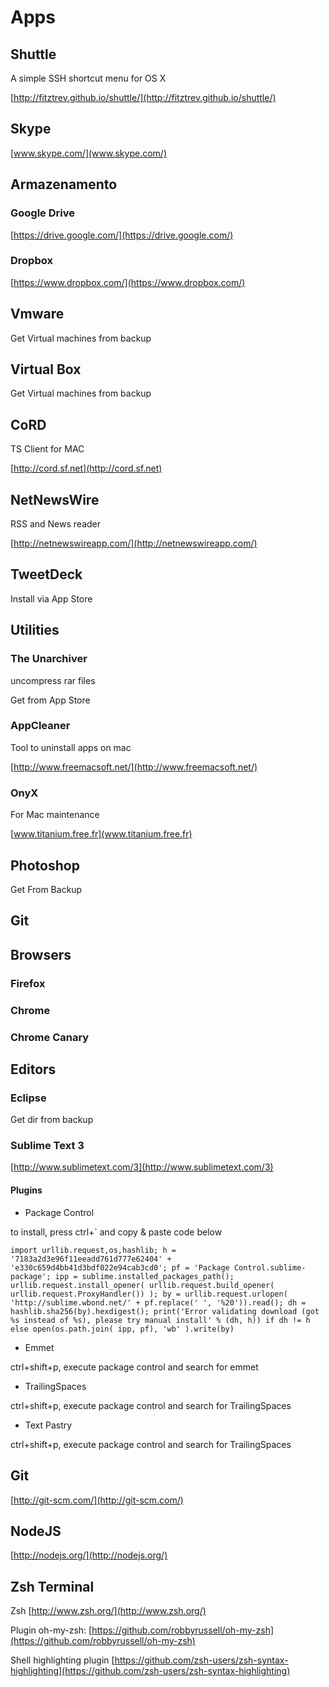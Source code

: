 # Apps

## Shuttle

A simple SSH shortcut menu for OS X

[http://fitztrev.github.io/shuttle/](http://fitztrev.github.io/shuttle/)

## Skype

[www.skype.com/](www.skype.com/)

## Armazenamento

### Google Drive

[https://drive.google.com/](https://drive.google.com/)

### Dropbox

[https://www.dropbox.com/](https://www.dropbox.com/)

## Vmware

Get Virtual machines from backup

## Virtual Box

Get Virtual machines from backup

## CoRD

TS Client for MAC

[http://cord.sf.net](http://cord.sf.net)

## NetNewsWire

RSS and News reader

[http://netnewswireapp.com/](http://netnewswireapp.com/)

## TweetDeck

Install via App Store

## Utilities

### The Unarchiver

uncompress rar files

Get from App Store

### AppCleaner

Tool to uninstall apps on mac

[http://www.freemacsoft.net/](http://www.freemacsoft.net/)

### OnyX

For Mac maintenance

[www.titanium.free.fr](www.titanium.free.fr)

## Photoshop

Get From Backup

## Git


## Browsers

### Firefox

### Chrome

### Chrome Canary

## Editors

### Eclipse
  
Get dir from backup

### Sublime Text 3

[http://www.sublimetext.com/3](http://www.sublimetext.com/3)

#### Plugins

- Package Control

to install, press ctrl+` and copy & paste code below

```shell
import urllib.request,os,hashlib; h = '7183a2d3e96f11eeadd761d777e62404' + 'e330c659d4bb41d3bdf022e94cab3cd0'; pf = 'Package Control.sublime-package'; ipp = sublime.installed_packages_path(); urllib.request.install_opener( urllib.request.build_opener( urllib.request.ProxyHandler()) ); by = urllib.request.urlopen( 'http://sublime.wbond.net/' + pf.replace(' ', '%20')).read(); dh = hashlib.sha256(by).hexdigest(); print('Error validating download (got %s instead of %s), please try manual install' % (dh, h)) if dh != h else open(os.path.join( ipp, pf), 'wb' ).write(by)
```

- Emmet

ctrl+shift+p, execute package control and
search for emmet

- TrailingSpaces

ctrl+shift+p, execute package control and
search for TrailingSpaces

- Text Pastry

ctrl+shift+p, execute package control and
search for TrailingSpaces

## Git

[http://git-scm.com/](http://git-scm.com/)

## NodeJS

[http://nodejs.org/](http://nodejs.org/)


## Zsh Terminal

Zsh [http://www.zsh.org/](http://www.zsh.org/)

Plugin oh-my-zsh:
[https://github.com/robbyrussell/oh-my-zsh](https://github.com/robbyrussell/oh-my-zsh)

Shell highlighting plugin
[https://github.com/zsh-users/zsh-syntax-highlighting](https://github.com/zsh-users/zsh-syntax-highlighting)


